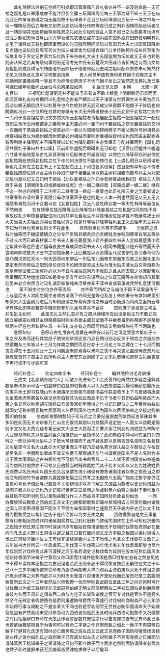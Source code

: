 <!-- { "loadSidebar": true } -->
　　此礼除祭法外别无他经可引据即汉晋唐儒凡言礼者亦并不一语及则直是一无可考之疑礼是以郑康成亦不能注但引金縢三坛同墠周公祷三王事为证不知三王正在庙为武王四亲与去祧之祖无庙而祭于坛墠者不合且三坛同墠谓设三坛于一墠之中与一坛一墠降坛而后立墠者又别然且庙祧坛墠分作四等是已成之制非因祷而始设坛者又且一祷即彻并无因祷而特用牲祭之礼如此引经则徒乱人意不如已之为愈矣考坛墠有已成之制如天地日月山川方望社稷先农诸坛或在国内或在国外或在田野皆明明有礼文见于诸经此无有也即因事而设如时见殷同聘问盟防以及国君大夫士出国反国降命复命随地设坛位若周官司仪为坛三成掌舍为坛壝宫棘门公羊传防柯升坛左传至笙为坛帷复命于界史记世家为坛位防于夹谷曲礼大夫士去国逾境为坛位此又无有也若是则安从知之若其祷祭何事则倍无可考先仲氏有云楚茨大田诸诗皆祈祷之诗而诗文每及祖妣则或此耕坛所祷国语所云除坛于借者即迎此去祧之祖以配以祭亦未可知然终无见文但存此礼意可耳何敢凿指焉
　　邑人问邑甲族有庶母死其嫡子抑降其主不并嫡列即畵像亦降一等且不为庶母忌祭庶子不伏而嫡子反讼之官然究无典礼及已事可据已经年矣敢问此坐位与忌祭果应如何
　　礼坐无见文即　本朝
　　北郊一祭礼官以
　　三祖配位题请更定并不能议予虽有议不敢上赖皇上明断敇仍旧贯而罢此区区微礼有何考据但以礼意推之古者严嫡庶以天子诸侯与世爵卿大夫专重为后凡后必以嫡无嫡后庶所以杜簒夺也今世絶封建无后可成父纵得爵不能嬗子子皆后也何闗嫡庶况此一坐位即在封建时亦祗有长次无升降者按丧小记云妾祔于妾祖姑亡则中一而祔于髙妾祖姑杂记文亦然夫所云妾祖姑者谓祖庙配主祖姑一配妾祖姑又一配也皆配主也所云祔者谓身之妾死单主无庙必间一庙而祔于妾祖姑之傍无妾祖姑则又间一庙而祔于髙庙妾祖姑之傍其必间一者以为昭祔昭穆祔穆子不祔父而孙可祔祖其必祔妾祖姑者以为嫡祔嫡庶祔庶妻必祔祖姑而妾则祔妾祖姑皆祔法也然而庙主配祔各有等列祔主降等配主不降等使以却位为降防耶则主必负匰正与配并匰而列【周礼司巫共匰杜子春曰共主以匰】正前即坐虚配后即碍负无可却也【汉官仪后幄并帝幄退六寸此专庙地寛与古礼异晋贺循曰后配神主所居宜同】以傍位为降等耶则祔必傍位妾祖姑既在傍则妾祖姑之位下作何祔法傍位不能祔傍位也【士虞礼明日以班祔谓班等也礼注有左主右主有上下主左配右正上下祔位皆系班等】然且配有寜却必不傍者妾祖姑既傍位则以女主祔将孙妇而疑于祖妾乱也以男主祔将祖妾而直与孙主为对配又乱也是以记又云妇祔于祖姑【此以妾祖姑之孙妇亦有祔者故统称妇】祖姑三人则祔于亲者【谓舅所生母或嫡或继或庶】岂一嫡二继母哉【郑康成谓一嫡二继】继母不必一然亦何得限于二注所云二继者谓一继母一继室也此正礼所云妾之当室者谓之继室春秋齐请继室于晋隠公母称继室声子是也则是三人本一列也然而记又云妾无妾祖姑者易牲而祔于女君可也【女君祖姑】注云凡妾牲降女君一等夫牲有降等而位反不然何也
　　牲有降等位独无降等且此降等牲非降妾祖姑之牲也配位同则牲不异等故仪礼少牢馈食谓配位同几则共牢合食俎豆不两陈惟祔位是卑牲不敢飨尊故士祔大夫当易大夫牲此亦易女君牲以尊之然是升等牲非降等牲也且正义云牲牢无文并亦不知为何牲也若坐位则全不在此也
　　若然则坐位齐等不匹嫡乎
　　岂惟匹之且有时加等而不嫌逼葢嫡庶之分专严贵贱若嫡贵庶亦贵嫡贱庶亦贱则尊卑有限其等杀不过长次而已故春秋襄二年书夫人姜氏薨塟我小君齐姜四年书夫人定姒薨塟我小君定姒此齐等也匹也若僖母哀姜生母成风亦同书夫人小君同书薨塟此是齐等然而天子含赗命卿防塟夫子歴书之则加等矣不止匹矣是以汉晋儒臣凡议丧祭礼皆引春秋例为据乃西汉郊位天地一列天西而地东帝后一列后东北而帝东南而东汉改之此据礼坐为更定者然而帝后之配则但论贤否不论嫡庶直改吕太后为薄太后夫薄太后文帝自称为髙皇帝侧室者三家叔孙必以为不宜与吕后匹列乃不惟匹之且从而去取之以庶配帝以侧室而配天地煌煌郊坛如是者亦复有年此时东设西向之位既无降等亦难傍却虽其事创见未必合古然当时议礼诸臣如张纯朱浮辈亦非不读书者成事虽难凭然礼意犹可据也
　　苐不知生时坐位亦齐等否耶
　　亦齐等而稍却之与庙位不同不读爰盎传乎上与皇后夫人常同坐同坐者师古谓髙下齐同无差等也及游上林郎署长布席如故盎引却愼夫人坐葢前为进后为却稍退谓之却稍离亦谓之却当时必衡退而稍离之盎所云尊卑有序此即序矣若傍与降则皆非却义且与序亦不合耳
　　然则庶子家或自立考主并生妣主如何
　　此虽无礼文然礼意亦有之周以禘稷所自出设帝喾主乃不敢立庙因立姜嫄庙以栖其主但祭嫄庙时则未有喾主藏其室而不并飨者虽仍称祭嫄不是祭喾然两主俨在也若私祭生母一主虽礼文亦有之然既可祔庙安用单祭説礼不当两骑也
　　忌祭如何
　　忌祭非古礼惟丧礼忌奠在未除丧以前行之谓之哭忌大抵庶子三年之丧及练而还归其宫庶子期丧则卒哭还宫乃忌日朔日则必反哭于殡宫之次虽期亦然葢期与三年皆以十三月为祥奠之期然而忌日亦十三月也三年之禫在二十七月而期丧之禫在十五月则此十三月间期服未除焉得以未除之丧不与哭丧忌虽庶母丧祭凡忌奠练奠皆其子自主之然所称众主人者安在此则嫡子之尤无礼者特忌祭非古礼而丧奠不再行或不与计较可耳

　　经问补卷二
　　钦定四库全书
　　经问补卷三
　　翰林院检讨毛竒龄撰
　　王虎文【名崇炳东阳门人】问敝乡先进有仁山金氏善作经辨然往多疑之谨録其数条奉询祈示可否一伯益辨曰伯益即伯翳秦人以入为去故谓益为翳也秦纪伯翳所云佐禹平水土即书载随山刋木诸事所云驯服鸟兽即书益作朕虞若予上下鸟兽诸事唐虞功臣若朱虎熊罴各以类见岂有伯翳其功如此而反不见于书者乎其即伯益明矣然而大费之名又何以称焉胡元瑞辨曰吾读汲冡纪年而得之竹书记启即位之二年费侯伯益出就国史记称伯翳复称大费翳则人名费则国名也大费为国名以费侯伯益之文按之则伯翳即伯益矣
　　伯益即伯翳柏翳始于司马贞之注秦纪虽説类荒略然前古草昧其书多如是此固无关论辨者乃仁山金氏既信其説以为益翳声讹定是一人而又以益既是翳则不宜又名大费为疑考秦记前文大业生大费而注引曹大家注列女传谓伯益为臯陶子大业即臯陶也夫以臯益舜臣久相抵抗而一旦指作父子此如冉伯牛仲弓同在圣门列四科之一而以仲弓为伯牛之子皆大可疑事而于此不疑且即以臯陶言既名臯陶又名咎繇又名庭坚今又名大业此亦大可疑事而又不疑乃反疑名费岂误认益之与翳伯之与柏皆是另名非一字而两出者故不宜又名费与至若胡氏引竹书谓费是国名不是人名则竹书出于晋太康间较之古书相传尤不可信且尚书命官凡二十二人皆不着封国或曰益避南河为益所封地然亦不可考又且伯翳当时既赐嬴姓而其子若木又即以父名为姓改姓费氏则费以名氏未闻以国氏也又吕览谓东海小诸侯有滕费诸国注者以鲁之费邑当之即他注有附防竹书者谓鄪为嬴姓即柏翳之后然考之无据故凡玉篇广韵其注鄪字亦仍注鲁邑可考也予谓此等记载皆不关论辨请即以本书解之夫谓益为翳者以史记也谓益为臯陶子者亦以史记也乃史记陈杞世家又曰臯陶之后或封英六伯翳之后封于秦惟垂与益其后不知所封则显以臯陶益翳分作三人而益且不知所封若此者何如也
　　一西伯戡黎辨曰戡黎之西伯武王非文王也商都朝歌黎即潞州黎城相去三百里则畿内诸侯之国与邢崇密须等国不同文王至德方率叛国事纣岂遽观兵天子畿内乎史迁以文王伐耆为戡黎受之以祖伊之告于是传注皆以为文王失之矣
　　西伯戡黎自是文王事虽黎与纣都相近然终非内诸侯国观其后卫封纣旧都而黎侯失国终在卫外可知也况畿内之説始于郑氏郑注商书时误读书序有殷始咎周语谓他伐不咎周而伐黎咎周则必在畿内而孔氏正义既引王肃语以辟之且又曰若在畿内则文王方率殷之叛国以事纣岂得入伐此正辨黎非畿内故文王可伐非谓黎是畿内文王不当伐之也且文王伐黎在文改元之五年尚书大传所云一年质虞芮二年伐邘三年伐密四年伐犬夷五年伐耆耆即黎也至六年伐崇而讨伐终焉此非可漫移之后王者若谓史记称伐耆为误则在殷本纪称饥国周本纪始称耆国至宋微子世家则又称□国而注谓并是黎国是耆□饥黎史总有之然总见他书不得专读周本纪指之为史记误也若武王则有必不得伐黎者按武王嗣位在文之十年已八十三岁中庸所谓末受命者乃服防再期甫大祥而观兵孟津伯夷以父死不葬沮之谓纤练未终等之未葬而武亦以为时尚未至虽八百诸侯齐至劝伐而武废然归至三载服阕泰誓所云文之十三年者然后兴师牧野一伐而毕则自武嗣位至此三年之间亦何时可行讨伐而以为武王戡黎误矣况武嗣西伯经无明文前儒解西伯二字郑氏谓伯是封爵西者雍岐方名而王肃非之谓东西二伯与方连正长皆监诸侯之官可专讨伐是官名不是爵名然至今无辨定者假使西伯是爵则虽遭防继爵然不得遽行讨伐何则商制森严必三年防毕始得行事与周制之不避金革大不同也若是官名则官无世授必防毕而请命天子始袭官位岂有俨然衰绖未受纣命而可为西伯者则是武王此时尚非西伯可戡黎乎又况戡黎之时纣拒祖伊曰有命在天故武作泰誓歴数其既往之行以告友邦曰吾有民有命此已事也若武始戡黎则身所为事何可以有命二字据之作罪案而数之如此一微子不奔周辨曰微子行遯耳孔氏遂有知纣必亡而奔周之説左氏又云武王克商微子面防衔璧衰绖舆榇是左传之讹也如孔氏之説则微子已奔周矣如左氏之説则微子不奔周克商之日始面防请降耳武王稔知微子之贤请降之日何不即立微子而立武庚也然则面防请降者必武庚也微子此时遯野未获至武庚再叛受诛始求微子以后殷耳
